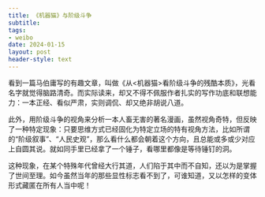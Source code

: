```yaml
---
title: 《机器猫》与阶级斗争
subtitle: 
tags: 
- weibo
date: 2024-01-15
layout: post
header-style: text
---
```


看到一篇马伯庸写的有趣文章，叫做《从<机器猫>看阶级斗争的残酷本质》，光看名字就觉得脑路清奇。而实际读来，却又不得不佩服作者扎实的写作功底和联想能力：一本正经、看似严肃，实则调侃、却又绝非胡说八道。

此外，用阶级斗争的视角来分析一本人畜无害的著名漫画，虽然视角奇特，但反映了一种特定现象：只要思维方式已经固化为特定立场的特有视角方法，比如所谓的“阶级叙事”、“人民史观”，那么看什么都会朝着这个方向，且总能或多或少对应上自圆其说。就如同手里已经拿了一个锤子，看哪里都像是等待锤钉的洞。

这种现象，在某个特殊年代曾经大行其道，人们陷于其中而不自知，还以为是掌握了世间至理。如今虽然当年的那些显性标志看不到了，可谁知道，又以怎样的变体形式藏匿在所有人当中呢！